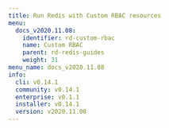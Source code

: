 ```yaml
---
title: Run Redis with Custom RBAC resources
menu:
  docs_v2020.11.08:
    identifier: rd-custom-rbac
    name: Custom RBAC
    parent: rd-redis-guides
    weight: 31
menu_name: docs_v2020.11.08
info:
  cli: v0.14.1
  community: v0.14.1
  enterprise: v0.1.1
  installer: v0.14.1
  version: v2020.11.08
---
```


